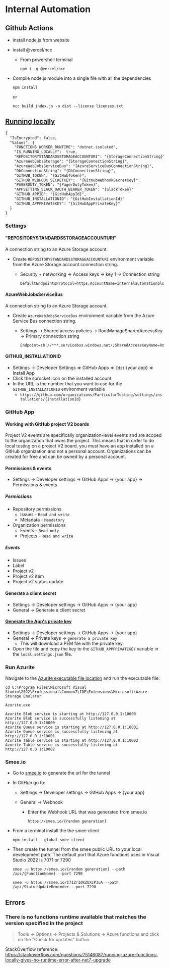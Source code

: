 # Internal Automation

## Github Actions

- install node.js from website
- install @vercel/ncc

  - From powershell terminal

    ```console
    npm i -g @vercel/ncc
    ```

- Compile node.js module into a single file with all the dependencies

  ```console
  npm install
  ```

  or

  ```console
  ncc build index.js -o dist --license licenses.txt
  ```

## [Running locally](https://github.com/Particular/InternalAutomation#running-locally)

```xml
{
  "IsEncrypted": false,
  "Values": {
    "FUNCTIONS_WORKER_RUNTIME": "dotnet-isolated",
    "IS_RUNNING_LOCALLY":  true,
    "REPOSITORYSTANDARDSSTORAGEACCOUNTURI": "{StorageConnectionString}",
    "AzureWebJobsStorage": "{StorageConnectionString}",
    "AzureWebJobsServiceBus": "{AzureServiceBusConnectionString}",
    "DbConnectionString": "{DbConnectionString}",
    "GITHUB_TOKEN": "{GitHubToken}",
    "GITHUB_WEBHOOK_SECRETKEY":  "{GitHubWebhookSecretKey}",
    "PAGERDUTY_TOKEN": "{PagerDutyToken}",
    "APPSETTING_SLACK_OAUTH_BEARER_TOKEN": "{SlackToken}"
    "GITHUB_APPID": "{GitHubAppId}",
    "GITHUB_INSTALLATIONID": "{GitHubInstallationId}"
    "GITHUB_APPPRIVATEKEY": "{GitHubAppPrivateKey}"
  }
}
```

### Settings

#### "REPOSITORYSTANDARDSSTORAGEACCOUNTURI"

A connection string to an Azure Storage account.

- Create `REPOSITORYSTANDARDSSTORAGEACCOUNTURI` environment variable from the Azure Storage account connection string.

  - Security + networking -> Access keys -> key 1 -> Connection string

    ```text
    DefaultEndpointsProtocol=https;AccountName=internalautomationblob;AccountKey=************************;EndpointSuffix=core.windows.net
    ```

#### AzureWebJobsServiceBus

A connection string to an Azure Storage account.

- Create `AzureWebJobsServiceBus` environment variable from the Azure Service Bus connection string.

  - Settings -> Shared access policies -> RootManageSharedAccessKey -> Primary connection string

    ```text
    Endpoint=sb://***.servicebus.windows.net/;SharedAccessKeyName=RootManageSharedAccessKey;SharedAccessKey=**************************
    ```

#### GITHUB_INSTALLATIONID

- Settings -> Developer Settings => GitHub Apps => `Edit` {your app} => Install App
- Click the sprocket icon on the installed account
- In the URL is the number that you want to use for the `GITHUB_INSTALLATIONID` environment variable
  - `https://github.com/organizations/ParticularTesting/settings/installations/{installationId}`

### GitHub App

#### Working with GitHub project V2 boards

Project V2 events are specifically organization-level events and are scoped to the organization that owns the project. This means that in order to do local testing on a project V2 board, you must have an app installed on a GitHub organization and not a personal account.
Organizations can be created for free and can be owned by a personal account.

#### Permissions & events

- Settings -> Developer settings -> GitHub Apps -> {your app} -> Permissions & events

##### Permissions

- Repository permissions
  - Issues - `Read and write`
  - Metadata - `Mandatory`
- Organization permissions
  - Events - `Read-only`
  - Projects - `Read and write`

##### Events

- Issues
- Label
- Project v2
- Project v2 item
- Project v2 status update

#### Generate a client secret

- Settings -> Developer settings -> GitHub Apps -> {your app}
- General -> Generate a client secret

#### [Generate the App's private key](https://docs.github.com/en/developers/apps/building-github-apps/authenticating-with-github-apps#generating-a-private-key)

- Settings -> Developer settings -> GitHub Apps -> {your app}
- General -> Private keys -> `generate a private key`
  - This will download a PEM file with the private key.
- Open the file and copy the key to the `GITHUB_APPPRIVATEKEY` variable in the `local.settings.json` file.

### Run Azurite

Navigate to the [Azurite executable file location](https://learn.microsoft.com/en-us/azure/storage/common/storage-use-azurite?tabs=visual-studio%2Cblob-storage#azurite-executable-file-location) and run the executable file:

```console
cd C:\Program Files\Microsoft Visual Studio\2022\Professional\Common7\IDE\Extensions\Microsoft\Azure Storage Emulator
```

```console
Azurite.exe
```

```text
Azurite Blob service is starting at http://127.0.0.1:10000
Azurite Blob service is successfully listening at http://127.0.0.1:10000
Azurite Queue service is starting at http://127.0.0.1:10001
Azurite Queue service is successfully listening at http://127.0.0.1:10001
Azurite Table service is starting at http://127.0.0.1:10002
Azurite Table service is successfully listening at http://127.0.0.1:10002
```

### Smee.io

- Go to [smee.io](https://smee.io/) to generate the url for the tunnel
- In GitHub go to:

  - Settings -> Developer settings -> GitHub Apps -> {your app}
  - General -> Webhook

    - Enter the Webhook URL that was generated from smee.io

      ```text
      https://smee.io/{random generation}
      ```

- From a terminal install the the smee client

  ```console
  npm install --global smee-client
  ```

- Then create the tunnel from the smee public URL to your local development path. The default port that Azure functions uses in Visual Studio 2022 is 7071 or 7290

  ```console
  smee -u https://smee.io/{random generation} --path /api/{FunctionName} --port 7290
  ```

  ```console
  smee -u https://smee.io/I71ZrIdKZUXzP3uA --path /api/StatusUpdateReminder --port 7290
  ```

## Errors

### There is no functions runtime available that matches the version specified in the project

> Tools -> Options -> Projects & Solutions -> Azure functions and click on the "Check for updates" button.

StackOverflow reference: <https://stackoverflow.com/questions/75146087/running-azure-functions-locally-gives-no-runtime-error-after-net7-upgrade>
